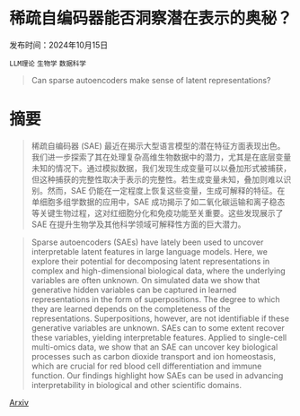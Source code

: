 # 稀疏自编码器能否洞察潜在表示的奥秘？

发布时间：2024年10月15日

`LLM理论` `生物学` `数据科学`

> Can sparse autoencoders make sense of latent representations?

# 摘要

> 稀疏自编码器 (SAE) 最近在揭示大型语言模型的潜在特征方面表现出色。我们进一步探索了其在处理复杂高维生物数据中的潜力，尤其是在底层变量未知的情况下。通过模拟数据，我们发现生成变量可以以叠加形式被捕获，但这种捕获的完整性取决于表示的完整性。若生成变量未知，叠加则难以识别。然而，SAE 仍能在一定程度上恢复这些变量，生成可解释的特征。在单细胞多组学数据的应用中，SAE 成功揭示了如二氧化碳运输和离子稳态等关键生物过程，这对红细胞分化和免疫功能至关重要。这些发现展示了 SAE 在提升生物学及其他科学领域可解释性方面的巨大潜力。

> Sparse autoencoders (SAEs) have lately been used to uncover interpretable latent features in large language models. Here, we explore their potential for decomposing latent representations in complex and high-dimensional biological data, where the underlying variables are often unknown. On simulated data we show that generative hidden variables can be captured in learned representations in the form of superpositions. The degree to which they are learned depends on the completeness of the representations. Superpositions, however, are not identifiable if these generative variables are unknown. SAEs can to some extent recover these variables, yielding interpretable features. Applied to single-cell multi-omics data, we show that an SAE can uncover key biological processes such as carbon dioxide transport and ion homeostasis, which are crucial for red blood cell differentiation and immune function. Our findings highlight how SAEs can be used in advancing interpretability in biological and other scientific domains.

[Arxiv](https://arxiv.org/abs/2410.11468)